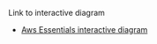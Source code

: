 Link to interactive diagram
- [Aws Essentials interactive diagram](https://interactive.linuxacademy.com/diagrams/ProjectOmega2.html)